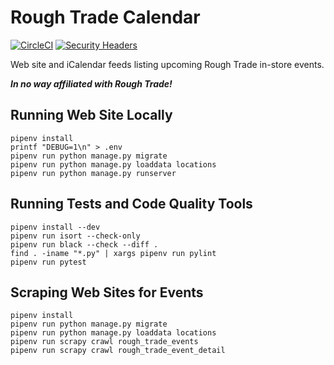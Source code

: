 # Rough Trade Calendar

[![CircleCI](https://img.shields.io/circleci/build/github/craiga/rough-trade-calendar.svg)](https://circleci.com/gh/craiga/rough-trade-calendar) [![Security Headers](https://img.shields.io/security-headers?url=https%3A%2F%2Frough-trade-calendars.craiga.id.au)](https://securityheaders.com/?q=https%3A%2F%2Frough-trade-calendars.craiga.id.au)

Web site and iCalendar feeds listing upcoming Rough Trade in-store events.

***In no way affiliated with Rough Trade!***

## Running Web Site Locally

```
pipenv install
printf "DEBUG=1\n" > .env
pipenv run python manage.py migrate
pipenv run python manage.py loaddata locations
pipenv run python manage.py runserver
```

## Running Tests and Code Quality Tools

```
pipenv install --dev
pipenv run isort --check-only
pipenv run black --check --diff .
find . -iname "*.py" | xargs pipenv run pylint
pipenv run pytest
```

## Scraping Web Sites for Events

```
pipenv install
pipenv run python manage.py migrate
pipenv run python manage.py loaddata locations
pipenv run scrapy crawl rough_trade_events
pipenv run scrapy crawl rough_trade_event_detail
```

